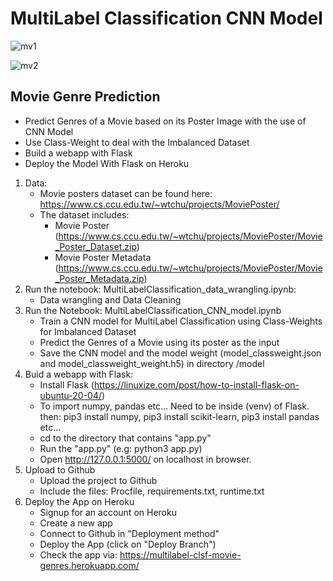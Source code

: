 # MultiLabel Classification CNN Model

![mv1](https://user-images.githubusercontent.com/13595525/141749963-1259c2ed-2480-4b0a-995c-ec79d709336b.png)


![mv2](https://user-images.githubusercontent.com/13595525/141749980-f44dd21c-0749-4ebe-b33e-65bd146091a5.png)


## Movie Genre Prediction
- Predict Genres of a Movie based on its Poster Image with the use of CNN Model
- Use Class-Weight to deal with the Imbalanced Dataset
- Build a webapp with Flask
- Deploy the Model With Flask on Heroku

1. Data:
   - Movie posters dataset can be found here: https://www.cs.ccu.edu.tw/~wtchu/projects/MoviePoster/
   - The dataset includes:
        - Movie Poster (https://www.cs.ccu.edu.tw/~wtchu/projects/MoviePoster/Movie_Poster_Dataset.zip)
        - Movie Poster Metadata (https://www.cs.ccu.edu.tw/~wtchu/projects/MoviePoster/Movie_Poster_Metadata.zip)
2. Run the notebook: MultiLabelClassification_data_wrangling.ipynb:
   - Data wrangling and Data Cleaning
3. Run the Notebook: MultiLabelClassification_CNN_model.ipynb
   - Train a CNN model for MultiLabel Classification using Class-Weights for Imbalanced Dataset
   - Predict the Genres of a Movie using its poster as the input
   - Save the CNN model and the model weight (model_classweight.json and model_classweight_weight.h5) in directory /model
4. Buid a webapp with Flask:
   - Install Flask (https://linuxize.com/post/how-to-install-flask-on-ubuntu-20-04/)
   - To import numpy, pandas etc... Need to be inside (venv) of Flask. then:  pip3 install numpy,  pip3 install scikit-learn,  pip3 install pandas etc...
   - cd to the directory that contains "app.py"
   - Run the "app.py" (e.g: python3 app.py)
   - Open http://127.0.0.1:5000/ on localhost in browser.
5. Upload to Github
   - Upload the project to Github
   - Include the files: Procfile, requirements.txt, runtime.txt
6. Deploy the App on Heroku
   - Signup for an account on Heroku
   - Create a new app
   - Connect to Github in "Deployment method"
   - Deploy the App (click on "Deploy Branch")
   - Check the app via: https://multilabel-clsf-movie-genres.herokuapp.com/
